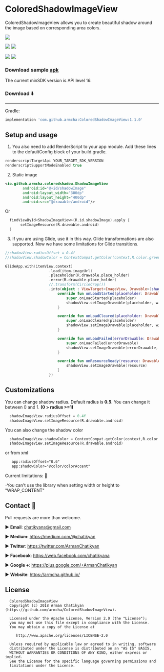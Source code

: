 # ColoredShadowImageView

ColoredShadowImageView allows you to create beautiful shadow around the image  based on corresponding area colors.

![](screenShots/compare.png)

![](screenShots/firstScreen.png)
![](screenShots/secondScreen.png)

![](screenShots/firstCircle.png)
![](screenShots/secondCircle.png)

### Download sample [apk](https://github.com/armcha/ColoredShadowImageView/blob/master/screenShots/sample.apk)

The current minSDK version is API level 16.
### Download :arrow_down:
-----------------------
Gradle:
```groovy
implementation 'com.github.armcha:ColoredShadowImageView:1.1.0'
```
## Setup and usage

1. You also need to add RenderScript to your app module. Add these lines to the defaultConfig block of your build.gradle.
```groovy
renderscriptTargetApi YOUR_TARGET_SDK_VERSION
renderscriptSupportModeEnabled true 
```

2. Static image
```xml
<io.github.armcha.coloredshadow.ShadowImageView
        android:id="@+id/shadowImage"
        android:layout_width="300dp"
        android:layout_height="400dp"
        android:src="@drawable/android"/>
```
Or

```kotlin
  findViewById<ShadowImageView>(R.id.shadowImage).apply {
       setImageResource(R.drawable.android)
  }
```

3. If you are using Glide, use it in this way.
Glide transformations are also supported.
Now we have some limitations for Glide transitions.

```kotlin
//shadowView.radiusOffset = 0.4f
//shadowView.shadowColor = ContextCompat.getColor(context,R.color.green)

GlideApp.with(itemView.context)
                    .load(item.imageUrl)
                    .placeholder(R.drawable.place_holder)
                    .error(R.drawable.place_holder)
                    //.transform(CircleCrop())
                    .into(object : ViewTarget<ImageView, Drawable>(shadowView) {
                        override fun onLoadStarted(placeholder: Drawable?) {
                            super.onLoadStarted(placeholder)
                            shadowView.setImageDrawable(placeholder, withShadow = false)
                        }

                        override fun onLoadCleared(placeholder: Drawable?) {
                            super.onLoadCleared(placeholder)
                            shadowView.setImageDrawable(placeholder, withShadow = false)
                        }

                        override fun onLoadFailed(errorDrawable: Drawable?) {
                            super.onLoadFailed(errorDrawable)
                            shadowView.setImageDrawable(errorDrawable, withShadow = false)
                        }

                        override fun onResourceReady(resource: Drawable, transition: Transition<in Drawable>?) {
                            shadowView.setImageDrawable(resource)
                        }
                    })
```

## Customizations

You can change shadow radius.
Default radius is **0.5**. You can change it between 0 and 1. **(0 > radius >=1)**
```kotlin
  shadowImageView.radiusOffset = 0.4f
  shadowImageView.setImageResource(R.drawable.android)
```

You can also change the shadow color
```kotlin
  shadowImageView.shadowColor = ContextCompat.getColor(context,R.color.green) //or Color.RED
  shadowImageView.setImageResource(R.drawable.android)
```
or from xml
```xml
   app:radiusOffset="0.6"
   app:shadowColor="@color/colorAccent"
```

Current limitations: :triangular_flag_on_post: 

-You can't use the library when setting width or height to "WRAP_CONTENT"

## Contact :book:

Pull requests are more than welcome.


:arrow_forward:  **Email**: chatikyana@gmail.com

:arrow_forward:  **Medium**: https://medium.com/@chatikyan

:arrow_forward:  **Twitter**: https://twitter.com/ArmanChatikyan

:arrow_forward:  **Facebook**: https://web.facebook.com/chatikyana

:arrow_forward:  **Google +**: https://plus.google.com/+ArmanChatikyan

:arrow_forward:  **Website**: https://armcha.github.io/

License
--------

      ColoredShadowImageView
      Copyright (c) 2018 Arman Chatikyan (https://github.com/armcha/ColoredShadowImageView).

      Licensed under the Apache License, Version 2.0 (the "License");
      you may not use this file except in compliance with the License.
      You may obtain a copy of the License at

         http://www.apache.org/licenses/LICENSE-2.0

      Unless required by applicable law or agreed to in writing, software
      distributed under the License is distributed on an "AS IS" BASIS,
      WITHOUT WARRANTIES OR CONDITIONS OF ANY KIND, either express or implied.
      See the License for the specific language governing permissions and
      limitations under the License.
